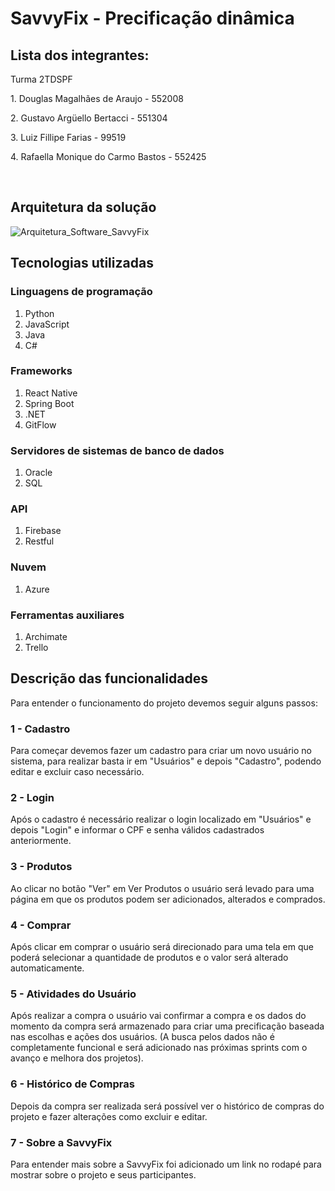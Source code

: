 # SavvyFix - Precificação dinâmica

## Lista dos integrantes:
<p>Turma 2TDSPF</p>
<p>1. Douglas Magalhães de Araujo - 552008</p>
<p>2. Gustavo Argüello Bertacci - 551304</p>
<p>3. Luiz Fillipe Farias - 99519</p>
<p>4. Rafaella Monique do Carmo Bastos - 552425</p><br>

## Arquitetura da solução
![Arquitetura_Software_SavvyFix](https://github.com/rafaellabastos/savvyfix-dotnet/assets/85761347/9cff9aa1-85c2-416b-a0d5-f6c5d8564497)

## Tecnologias utilizadas
### Linguagens de programação
1. Python
2. JavaScript
3. Java
4. C#

### Frameworks
1. React Native
2. Spring Boot
3. .NET
4. GitFlow

### Servidores de sistemas de banco de dados
1. Oracle
2. SQL

### API
1. Firebase
2. Restful

### Nuvem
1. Azure

### Ferramentas auxiliares
1. Archimate
2. Trello

## Descrição das funcionalidades
 Para entender o funcionamento do projeto devemos seguir alguns passos:

### 1 - Cadastro
 Para começar devemos fazer um cadastro para criar um novo usuário no sistema, para realizar basta ir em "Usuários" e depois "Cadastro", podendo editar e excluir caso necessário.

### 2 - Login
 Após o cadastro é necessário realizar o login localizado em "Usuários" e depois "Login" e informar o CPF e senha válidos cadastrados anteriormente.

### 3 - Produtos
 Ao clicar no botão "Ver" em Ver Produtos o usuário será levado para uma página em que os produtos podem ser adicionados, alterados e comprados.

### 4 - Comprar
 Após clicar em comprar o usuário será direcionado para uma tela em que poderá selecionar a quantidade de produtos e o valor será alterado automaticamente.

### 5 - Atividades do Usuário
 Após realizar a compra o usuário vai confirmar a compra e os dados do momento da compra será armazenado para criar uma precificação baseada nas escolhas e ações dos usuários.
(A busca pelos dados não é completamente funcional e será adicionado nas próximas sprints com o avanço e melhora dos projetos).

### 6 - Histórico de Compras
 Depois da compra ser realizada será possível ver o histórico de compras do projeto e fazer alterações como excluir e editar.

### 7 - Sobre a SavvyFix
 Para entender mais sobre a SavvyFix foi adicionado um link no rodapé para mostrar sobre o projeto e seus participantes.




